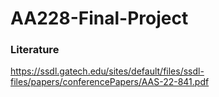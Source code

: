 # AA228-Final-Project

### Literature 
https://ssdl.gatech.edu/sites/default/files/ssdl-files/papers/conferencePapers/AAS-22-841.pdf
